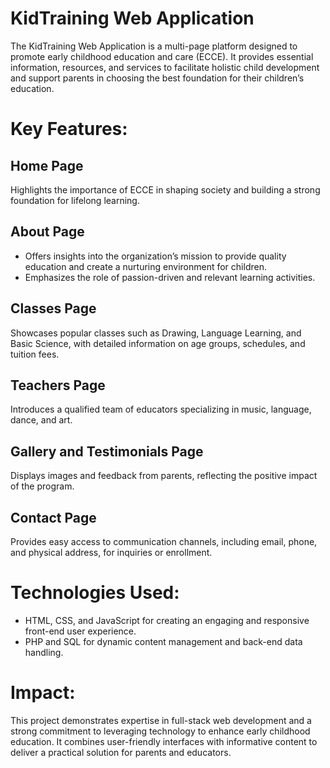 # KidTraining Web Application
The KidTraining Web Application is a multi-page platform designed to promote early childhood education and care (ECCE). It provides essential information, resources, and services to facilitate holistic child development and support parents in choosing the best foundation for their children’s education.

# Key Features:
## Home Page
Highlights the importance of ECCE in shaping society and building a strong foundation for lifelong learning.

## About Page
- Offers insights into the organization’s mission to provide quality education and create a nurturing environment for children.
- Emphasizes the role of passion-driven and relevant learning activities.

## Classes Page
Showcases popular classes such as Drawing, Language Learning, and Basic Science, with detailed information on age groups, schedules, and tuition fees.

## Teachers Page
Introduces a qualified team of educators specializing in music, language, dance, and art.

## Gallery and Testimonials Page
Displays images and feedback from parents, reflecting the positive impact of the program.

## Contact Page
Provides easy access to communication channels, including email, phone, and physical address, for inquiries or enrollment.

# Technologies Used:
- HTML, CSS, and JavaScript for creating an engaging and responsive front-end user experience.
- PHP and SQL for dynamic content management and back-end data handling.

# Impact:
This project demonstrates expertise in full-stack web development and a strong commitment to leveraging technology to enhance early childhood education. It combines user-friendly interfaces with informative content to deliver a practical solution for parents and educators.
